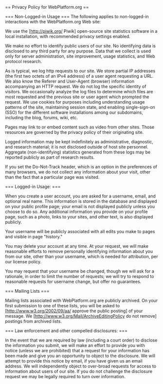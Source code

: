 == Privacy Policy for WebPlatform.org ==

=== Non-Logged-in Usage ===
The following applies to non-logged-in interactions with the WebPlatform.org Web site:

We use the [http://piwik.org/ Piwik] open-source site statistics software in a local installation, with recommended privacy settings enabled.

We make no effort to identify public users of our site. No
identifying data is disclosed to any third party for any purpose. Data
that we collect is used only for server administration, site
improvement, usage statistics, and Web protocol research.

As is typical, we log http requests to our site. We store partial IP addresses (the first two octets of an IPv4 address) of a user agent requesting a URL. We also know the Referer and User-Agent (browser) information accompanying an HTTP request. We do not log the specific identity of visitors. We
occasionally analyze the log files to determine which files are most
requested and the previous site or user agent which prompted the
request. We use cookies for purposes including understanding usage patterns
of the site, maintaining session state, and enabling single-sign-on
(SSO) for the different software installations among our subdomains,
including the blog, forums, wiki, etc.

Pages may link to or embed content such as video from other sites. Those
resources are governed by the privacy policy of their originating site.

Logged information may be kept indefinitely as administrative,
diagnostic, and research material; it is not disclosed outside of host
site personnel. Aggregate (non-identifying) statistics generated from
these logs may be reported publicly as part of research results.

If you set the Do-Not-Track header, which is an option in the preferences of many browsers, we do not collect any information about your visit, other than the fact that a particular page was visited.

=== Logged-in Usage: ===

When you create a user account, you are asked for a username, email, and
optional real name. This information is stored in the database and displayed on your public profile page; your email is not displayed publicly unless you choose to do so. Any additional information you provide on your profile page, such as a photo, links to your sites, and other text, is also displayed publicly.

Your username will be publicly associated with all edits you make to pages and visible in page "history."

You may delete your account at any time. At your request, we will make reasonable
efforts to remove personally identifying information about you from our site, other than your username, which is needed for attribution, per our license policy.

You may request that your username be changed, though we will ask for a
rationale, in order to limit the number of requests; we will try to
respond to reasonable requests for username change, but offer no guarantees.

=== Mailing Lists ===

Mailing lists associated with WebPlatform.org are publicly archived. On your first submission to one of these lists, you will be asked to [http://www.w3.org/2002/09/aa/ approve the public posting] of your message. We [http://www.w3.org/Mail/ArchiveEditingPolicy do not remove] postings from archived lists.

=== Law enforcement and other compelled disclosures: ===

In the event that we are required by law (including a court order)
to disclose the information you submit, we will make an effort to
provide you with notice (unless we are prohibited) that a request for
your information has been made and give you an opportunity to object to
the disclosure. We will attempt to provide this notice by email, if you
have given us an email address. We will independently object to
over-broad requests for access to information about users of our site.
If you do not challenge the disclosure request we may be legally
required to turn over information.